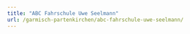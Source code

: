 ```yaml
---
title: "ABC Fahrschule Uwe Seelmann"
url: /garmisch-partenkirchen/abc-fahrschule-uwe-seelmann/
---
```

